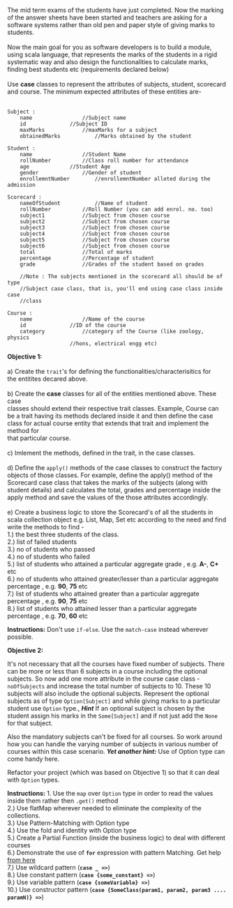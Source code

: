 The mid term exams of the students have just completed. Now the marking of the
answer sheets have been started and teachers are asking for a software systems
rather than old pen and paper style of giving marks to students.<br/>
<br/>
Now the main goal for you as software developers is to build a module, using
scala language, that represents the marks of the students in a rigid
systematic way and also design the functionalities to calculate marks, finding
best students etc (requirements declared below)<br/>
<br/>
Use **case** classes to represent the attributes of subjects, student, scorecard
and course. The minimum expected attributes of these entities are-<br/>
<br/>
```
Subject :
	name 				//Subject name
	id				//Subject ID
	maxMarks			//maxMarks for a subject
	obtainedMarks		    //Marks obtained by the student
	
Student :
	name 				//Student Name
	rollNumber			//Class roll number for attendance
	age				//Student Age
	gender				//Gender of student
	enrollemntNumber	    //enrollemntNumber alloted during the admission

Scorecard :
	nameOfStudent		    //Name of student
	rollNumber			//Roll Number (you can add enrol. no. too)
	subject1			//Subject from chosen course
	subject2			//Subject from chosen course
	subject3			//Subject from chosen course
	subject4			//Subject from chosen course
	subject5			//Subject from chosen course
	subject6			//Subject from chosen course
	total				//Total of marks
	percentage			//Percentage of student
	grade				//Grades of the student based on grades

	//Note : The subjects mentioned in the scorecard all should be of type
	//Subject case class, that is, you'll end using case class inside case
	//class

Course :
	name 				//Name of the course
	id 				//ID of the course
	category			//category of the Course (like zoology, physics
					//hons, electrical engg etc)

```
**Objective 1:**<br/>
<br/>
a)  Create the `trait`'s for defining the functionalities/characterisitics for<br/>
the entitites decared above.<br/>
<br/>
b) Create the **case** classes for all of the entities mentioned above. These case<br/>
classes should extend their respective trait classes. Example, Course can<br/>
be a trait having its methods declared inside it and then define the case<br/>
class for actual course entity that extends that trait and implement the method for<br/>
that particular course.<br/>
<br/>
c) Imlement the methods, defined in the trait, in the case classes.<br/>
<br/>
d) Define the `apply()` methods of the case classes to construct the factory
objects of those classes. For example, define the apply() method of the
Scorecard case class that takes the marks of the subjects (along with student
details) and calculates the total, grades and percentage inside the apply
method and save the values of the those attributes accordingly.
<br/><br/>
e) Create a business logic to store the Scorecard's of all the students in scala collection object e.g. List, Map, Set
etc according to the need and find write the methods to find -<br/> 
1.) the best three students of the class.<br/>
2.) list of failed students<br/>
3.) no of students who passed<br/>
4.) no of students who failed<br/>
5.) list of students who attained a particular aggregate grade , e.g. **A-**, **C+** etc<br/>
6.) no of students who attained greater/lesser than a particular aggregate percentage , e.g. **90**, **75** etc<br/>
7.) list of students who attained greater than a particular aggregate percentage , e.g. **90**, **75** etc<br/>
8.) list of students who attained lesser than a particular aggregate percentage , e.g. **70**, **60** etc<br/>

**Instructions:** Don't use `if-else`. Use the `match-case` instead wherever possible.

**Objective 2:**

It's not necessary that all the courses have fixed number of subjects. There can be more or less
than 6 subjects in a course including the optional subjects. So now add one more
attribute in the course case class - `noOfSubjects` and increase the total number of
subjects to 10. These 10 subjects will also include the optional subjects. Represent the
optional subjects as of type `Option[Subject]` and while giving marks to a particular
student use `Option` type., **_Hint_** If an optional subject is chosen by the student assign his marks in the
`Some[Subject]` and if not just add the `None` for that subject.

Also the mandatory subjects can't be fixed for all courses. So work around how you can
handle the varying number of subjects in various number of courses within this case
scenario. **_Yet another hint:_** Use of Option type can come handy here.

Refactor your project (which was based on Objective 1) so that it can deal with `Option` types.

**Instructions:** 1. Use the `map` over `Option` type in order to read the values inside them rather then `.get()` method<br/>
2.) Use flatMap wherever needed to eliminate the complexity of the collections.<br/>
3.) Use Pattern-Matching with Option type<br/>
4.) Use the fold and identity with Option type<br/>
5.) Create a Partial Function (inside the business logic) to deal with different courses<br/>
6.) Demonstrate the use of **`for`** expression with pattern Matching. Get help <a href="http://www.artima.com/weblogs/viewpost.jsp?thread=281160">from here</a><br/>
7.) Use wildcard pattern (**`case _ =>`**)<br/>
8.) Use constant pattern (**`case {some_constant} =>`**)<br/>
9.) Use variable pattern (**`case {someVariable} =>`**)<br/>
10.) Use constructor pattern (**`case {SomeClass(param1, param2, param3 .... paramN)} =>`**)<br/>
